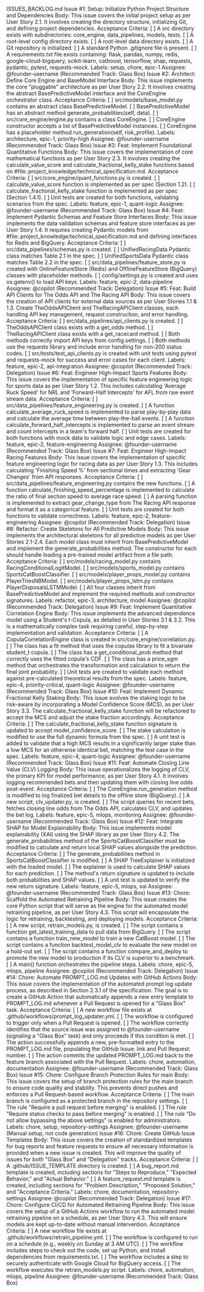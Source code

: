 ISSUES_BACKLOG.md
Issue #1: Setup: Initialize Python Project Structure and Dependencies
Body: This issue covers the initial project setup as per User Story 2.1. It involves creating the directory structure, initializing Git, and defining project dependencies.
Acceptance Criteria:
[ ] A src directory exists with subdirectories: core_engine, data_pipelines, models, tests.
[ ] A root-level config directory exists.
[ ] A root-level data directory exists.
[ ] A Git repository is initialized.
[ ] A standard Python .gitignore file is present.
[ ] A requirements.txt file exists containing: flask, pandas, numpy, redis, google-cloud-bigquery, scikit-learn, catboost, tensorflow, shap, requests, pydantic, pytest, requests-mock.
Labels: setup, chore, epic-1
Assignee: @founder-username (Recommended Track: Glass Box)
Issue #2: Architect: Define Core Engine and BaseModel Interface
Body: This issue implements the core "pluggable" architecture as per User Story 2.2. It involves creating the abstract BasePredictiveModel interface and the CoreEngine orchestrator class.
Acceptance Criteria:
[ ] src/models/base_model.py contains an abstract class BasePredictiveModel.
[ ] BasePredictiveModel has an abstract method generate_probabilities(self, data).
[ ] src/core_engine/engine.py contains a class CoreEngine.
[ ] CoreEngine constructor accepts a list of BasePredictiveModel instances.
[ ] CoreEngine has a placeholder method run_generation(self, risk_profile).
Labels: architecture, epic-1, priority-high
Assignee: @founder-username (Recommended Track: Glass Box)
Issue #3: Feat: Implement Foundational Quantitative Functions
Body: This issue covers the implementation of core mathematical functions as per User Story 2.3. It involves creating the calculate_value_score and calculate_fractional_kelly_stake functions based on #file:.project_knowledge/technical_specification.md.
Acceptance Criteria:
[ ] src/core_engine/quant_functions.py is created.
[ ] calculate_value_score function is implemented as per spec (Section 1.2).
[ ] calculate_fractional_kelly_stake function is implemented as per spec (Section 1.4.1).
[ ] Unit tests are created for both functions, validating scenarios from the spec.
Labels: feature, epic-1, quant-logic
Assignee: @founder-username (Recommended Track: Glass Box)
Issue #4: Feat: Implement Pydantic Schemas and Feature Store Interfaces
Body: This issue implements the data validation schemas and feature store interfaces as per User Story 1.4. It requires creating Pydantic models from #file:.project_knowledge/technical_specification.md and defining interfaces for Redis and BigQuery.
Acceptance Criteria:
[ ] src/data_pipelines/schemas.py is created.
[ ] UnifiedRacingData Pydantic class matches Table 2.1 in the spec.
[ ] UnifiedSportsData Pydantic class matches Table 2.2 in the spec.
[ ] src/data_pipelines/feature_store.py is created with OnlineFeatureStore (Redis) and OfflineFeatureStore (BigQuery) classes with placeholder methods.
[ ] config/settings.py is created and uses os.getenv() to load API keys.
Labels: feature, epic-2, data-pipeline
Assignee: @copilot (Recommended Track: Delegation)
Issue #5: Feat: Build API Clients for The Odds API and The Racing API
Body: This issue covers the creation of API clients for external data sources as per User Stories 1.1 & 1.3. Create TheOddsAPIClient and TheRacingAPIClient classes, each handling API key management, request construction, and error handling.
Acceptance Criteria:
[ ] src/data_pipelines/api_clients.py is created.
[ ] TheOddsAPIClient class exists with a get_odds method.
[ ] TheRacingAPIClient class exists with a get_racecard method.
[ ] Both methods correctly import API keys from config.settings.
[ ] Both methods use the requests library and include error handling for non-200 status codes.
[ ] src/tests/test_api_clients.py is created with unit tests using pytest and requests-mock for success and error cases for each client.
Labels: feature, epic-2, api-integration
Assignee: @copilot (Recommended Track: Delegation)
Issue #6: Feat: Engineer High-Impact Sports Features
Body: This issue covers the implementation of specific feature engineering logic for sports data as per User Story 1.2. This includes calculating 'Average Ruck Speed' for NRL and 'Forward-Half Intercepts' for AFL from raw event stream data.
Acceptance Criteria:
[ ] src/data_pipelines/feature_engineering.py is created.
[ ] A function calculate_average_ruck_speed is implemented to parse play-by-play data and calculate the average time between play-the-ball events.
[ ] A function calculate_forward_half_intercepts is implemented to parse an event stream and count intercepts in a team's forward half.
[ ] Unit tests are created for both functions with mock data to validate logic and edge cases.
Labels: feature, epic-2, feature-engineering
Assignee: @founder-username (Recommended Track: Glass Box)
Issue #7: Feat: Engineer High-Impact Racing Features
Body: This issue covers the implementation of specific feature engineering logic for racing data as per User Story 1.3. This includes calculating 'Finishing Speed %' from sectional times and extracting 'Gear Changes' from API responses.
Acceptance Criteria:
[ ] src/data_pipelines/feature_engineering.py contains the new functions.
[ ] A function calculate_finishing_speed_percentage is implemented to calculate the ratio of final section speed to average race speed.
[ ] A parsing function is implemented to extract gear_change_type from The Racing API response and format it as a categorical feature.
[ ] Unit tests are created for both functions to validate correctness.
Labels: feature, epic-2, feature-engineering
Assignee: @copilot (Recommended Track: Delegation)
Issue #8: Refactor: Create Skeletons for All Predictive Models
Body: This issue implements the architectural skeletons for all predictive models as per User Stories 2.1-2.4. Each model class must inherit from BasePredictiveModel and implement the generate_probabilities method. The constructor for each should handle loading a pre-trained model artifact from a file path.
Acceptance Criteria:
[ ] src/models/racing_model.py contains RacingConditionalLogitModel.
[ ] src/models/sports_model.py contains SportsCatBoostClassifier.
[ ] src/models/player_props_model.py contains PlayerTriesNBModel.
[ ] src/models/player_props_lstm.py contains PlayerDisposalsLSTMModel.
[ ] All four classes inherit from BasePredictiveModel and implement the required methods and constructor signatures.
Labels: refactor, epic-3, architecture, model
Assignee: @copilot (Recommended Track: Delegation)
Issue #9: Feat: Implement Quantitative Correlation Engine
Body: This issue implements the advanced dependence model using a Student's t-Copula, as detailed in User Stories 3.1 & 3.2. This is a mathematically complex task requiring careful, step-by-step implementation and validation.
Acceptance Criteria:
[ ] A CopulaCorrelationEngine class is created in src/core_engine/correlation.py.
[ ] The class has a fit method that uses the copulas library to fit a bivariate student_t copula.
[ ] The class has a get_conditional_prob method that correctly uses the fitted copula's CDF.
[ ] The class has a price_sgm method that orchestrates the transformation and calculation to return the final joint probability.
[ ] Unit tests are created to validate each method against pre-calculated theoretical results from the spec.
Labels: feature, epic-4, priority-critical, quant-logic
Assignee: @founder-username (Recommended Track: Glass Box)
Issue #10: Feat: Implement Dynamic Fractional Kelly Staking
Body: This issue evolves the staking logic to be risk-aware by incorporating a Model Confidence Score (MCS), as per User Story 3.3. The calculate_fractional_kelly_stake function will be refactored to accept the MCS and adjust the stake fraction accordingly.
Acceptance Criteria:
[ ] The calculate_fractional_kelly_stake function signature is updated to accept model_confidence_score.
[ ] The stake calculation is modified to use the full dynamic formula from the spec.
[ ] A unit test is added to validate that a high MCS results in a significantly larger stake than a low MCS for an otherwise identical bet, matching the test case in the spec.
Labels: feature, epic-4, quant-logic
Assignee: @founder-username (Recommended Track: Glass Box)
Issue #11: Feat: Automate Closing Line Value (CLV) Logging
Body: This issue operationalizes the logging of CLV, the primary KPI for model performance, as per User Story 4.1. It involves logging recommended bets and then updating them with closing line odds post-event.
Acceptance Criteria:
[ ] The CoreEngine.run_generation method is modified to log finalized bet details to the offline store (BigQuery).
[ ] A new script, clv_updater.py, is created.
[ ] The script queries for recent bets, fetches closing line odds from The Odds API, calculates CLV, and updates the bet log.
Labels: feature, epic-5, mlops, monitoring
Assignee: @founder-username (Recommended Track: Glass Box)
Issue #12: Feat: Integrate SHAP for Model Explainability
Body: This issue implements model explainability (XAI) using the SHAP library as per User Story 4.2. The generate_probabilities method of the SportsCatBoostClassifier must be modified to calculate and return local SHAP values alongside the prediction.
Acceptance Criteria:
[ ] The generate_probabilities method in SportsCatBoostClassifier is modified.
[ ] A SHAP TreeExplainer is initialized with the loaded model.
[ ] The explainer is used to calculate SHAP values for each prediction.
[ ] The method's return signature is updated to include both probabilities and SHAP values.
[ ] A unit test is updated to verify the new return signature.
Labels: feature, epic-5, mlops, xai
Assignee: @founder-username (Recommended Track: Glass Box)
Issue #13: Chore: Scaffold the Automated Retraining Pipeline
Body: This issue creates the core Python script that will serve as the engine for the automated model retraining pipeline, as per User Story 4.3. This script will encapsulate the logic for retraining, backtesting, and deploying models.
Acceptance Criteria:
[ ] A new script, retrain_models.py, is created.
[ ] The script contains a function get_latest_training_data to pull data from BigQuery.
[ ] The script contains a function train_new_model to train a new CatBoost model.
[ ] The script contains a function backtest_model_clv to evaluate the new model on a hold-out set.
[ ] The script contains a function compare_and_deploy to promote the new model to production if its CLV is superior to a benchmark.
[ ] A main() function orchestrates the pipeline steps.
Labels: chore, epic-5, mlops, pipeline
Assignee: @copilot (Recommended Track: Delegation)
Issue #14: Chore: Automate PROMPT_LOG.md Updates with GitHub Actions
Body: This issue covers the implementation of the automated prompt log update process, as described in Section 2.3.1 of the specification. The goal is to create a GitHub Action that automatically appends a new entry template to PROMPT_LOG.md whenever a Pull Request is opened for a "Glass Box" task.
Acceptance Criteria:
[ ] A new workflow file exists at .github/workflows/prompt_log_updater.yml.
[ ] The workflow is configured to trigger only when a Pull Request is opened.
[ ] The workflow correctly identifies that the source issue was assigned to @founder-username (signaling a "Glass Box" task) and only proceeds if this condition is met.
[ ] The action successfully appends a new, pre-formatted entry to the PROMPT_LOG.md file, populating the GitHub Issue: link and Pull Request: number.
[ ] The action commits the updated PROMPT_LOG.md back to the feature branch associated with the Pull Request.
Labels: chore, automation, documentation
Assignee: @founder-username (Recommended Track: Glass Box)
Issue #15: Chore: Configure Branch Protection Rules for main
Body: This issue covers the setup of branch protection rules for the main branch to ensure code quality and stability. This prevents direct pushes and enforces a Pull Request-based workflow.
Acceptance Criteria:
[ ] The main branch is configured as a protected branch in the repository settings.
[ ] The rule "Require a pull request before merging" is enabled.
[ ] The rule "Require status checks to pass before merging" is enabled.
[ ] The rule "Do not allow bypassing the above settings" is enabled for administrators.
Labels: chore, setup, repository-settings
Assignee: @founder-username (Manual setup, not code generation)
Issue #16: Chore: Create GitHub Issue Templates
Body: This issue covers the creation of standardized templates for bug reports and feature requests to ensure all necessary information is provided when a new issue is created. This will improve the quality of issues for both "Glass Box" and "Delegation" tracks.
Acceptance Criteria:
[ ] A .github/ISSUE_TEMPLATE directory is created.
[ ] A bug_report.md template is created, including sections for "Steps to Reproduce," "Expected Behavior," and "Actual Behavior."
[ ] A feature_request.md template is created, including sections for "Problem Description," "Proposed Solution," and "Acceptance Criteria."
Labels: chore, documentation, repository-settings
Assignee: @copilot (Recommended Track: Delegation)
Issue #17: Chore: Configure CI/CD for Automated Retraining Pipeline
Body: This issue covers the setup of a GitHub Actions workflow to run the automated model retraining pipeline on a schedule, as per User Story 4.3. This will ensure models are kept up-to-date without manual intervention.
Acceptance Criteria:
[ ] A new workflow file exists at .github/workflows/retrain_pipeline.yml.
[ ] The workflow is configured to run on a schedule (e.g., weekly on Sunday at 3 AM UTC).
[ ] The workflow includes steps to check out the code, set up Python, and install dependencies from requirements.txt.
[ ] The workflow includes a step to securely authenticate with Google Cloud for BigQuery access.
[ ] The workflow executes the retrain_models.py script.
Labels: chore, automation, mlops, pipeline
Assignee: @founder-username (Recommended Track: Glass Box)
